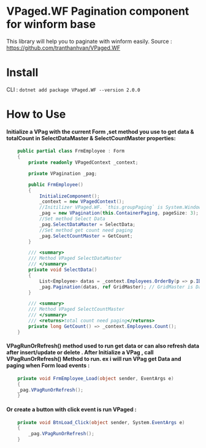 # VPaged.WF Pagination component for winform base
This library will help you to paginate with winform easily.
Source : https://github.com/tranthanhvan/VPaged.WF

# Install

CLI : ```dotnet add package VPaged.WF --version 2.0.0``` 

# How to Use

#### Initialize a VPag with the current Form ,set method you use to get data & totalCount in SelectDataMaster & SelectCountMaster properties:
```csharp
    public partial class FrmEmployee : Form
    {
        private readonly VPagedContext _context;

        private VPagination _pag;

        public FrmEmployee()
        {
            InitializeComponent();
            _context = new VPagedContext();
            //Initilizer VPaged.WF. `this.groupPaging` is System.Windows.Forms.GroupBox type Winform Base
            _pag = new VPagination(this.ContainerPaging, pageSize: 3);
            //Set method Select Data
            _pag.SelectDataMaster = SelectData;
            //Set method get count need paging
            _pag.SelectCountMaster = GetCount;
        }

        /// <summary>
        /// Method VPaged SelectDataMaster
        /// </summary>
        private void SelectData()
        {
            List<Employee> datas = _context.Employees.OrderBy(p => p.ID).Skip((_pag.PageIndex - 1) * _pag.PageSize).Take(_pag.PageSize).ToList();
            _pag.Pagination(datas, ref GridMaster); // GridMaster is DataGridView.
        }

        /// <summary>
        /// Method VPaged SelectCountMaster
        /// </summary>
        /// <returns>total count need paging</returns>
        private long GetCount() => _context.Employees.Count();
    }
```

#### VPagRunOrRefresh() method used to run get data or can also refresh data after insert/update or delete . After Initialize a VPag , call VPagRunOrRefresh() Method to run. ex i will run VPag get Data and paging when Form load events :
```csharp
    private void FrmEmployee_Load(object sender, EventArgs e)
    {
	_pag.VPagRunOrRefresh();
    }
```
#### Or create a button with click event is run VPaged :
```csharp
    private void BtnLoad_Click(object sender, System.EventArgs e)
    {
        _pag.VPagRunOrRefresh();
    }
```

